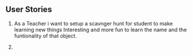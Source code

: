 ##  User Stories
1.
    As a Teacher i want to setup a scavnger hunt for student to make learning new things 
    Interesting and more fun to learn the name and the funtionality of that object.
    
2.  